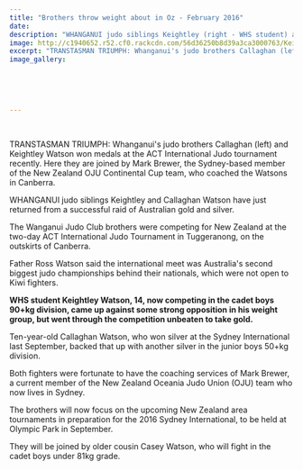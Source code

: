 ```yaml
---
title: "Brothers throw weight about in Oz - February 2016"
date: 
description: "WHANGANUI judo siblings Keightley (right - WHS student) and Callaghan Watson have just returned from a successful raid of Australian gold and silver, Wanganui Chronicle article on 26/2/16..."
image: http://c1940652.r52.cf0.rackcdn.com/56d36250b8d39a3ca3000763/Keightley-Watson-medal-ACT-Int-Judo-T.-26.2.16.jpg
excerpt: "TRANSTASMAN TRIUMPH: Whanganui's judo brothers Callaghan (left) and Keightley Watson won medals at the ACT International Judo tournament recently. Here they are joined by Mark Brewer, the Sydney-based member of the New Zealand OJU Continental Cup team, who coached the Watsons in Canberra."
image_gallery:
    
    
    
    
    
---
```


<p>&nbsp;</p>
<p><span>TRANSTASMAN TRIUMPH: Whanganui's judo brothers Callaghan (left) and Keightley Watson won medals at the ACT International Judo tournament recently. Here they are joined by Mark Brewer, the Sydney-based member of the New Zealand OJU Continental Cup team, who coached the Watsons in Canberra.</span></p>
<p>WHANGANUI judo siblings Keightley and Callaghan Watson have just returned from a successful raid of Australian gold and silver.</p>
<p>The Wanganui Judo Club brothers were competing for New Zealand at the two-day ACT International Judo Tournament in Tuggeranong, on the outskirts of Canberra.</p>
<p>Father Ross Watson said the international meet was Australia's second biggest judo championships behind their nationals, which were not open to Kiwi fighters.</p>
<p><strong>WHS student Keightley Watson, 14, now competing in the cadet boys 90+kg division, came up against some strong opposition in his weight group, but went through the competition unbeaten to take gold.</strong></p>
<p>Ten-year-old Callaghan Watson, who won silver at the Sydney International last September, backed that up with another silver in the junior boys 50+kg division.</p>
<p>Both fighters were fortunate to have the coaching services of Mark Brewer, a current member of the New Zealand Oceania Judo Union (OJU) team who now lives in Sydney.</p>
<p>The brothers will now focus on the upcoming New Zealand area tournaments in preparation for the 2016 Sydney International, to be held at Olympic Park in September.</p>
<p>They will be joined by older cousin Casey Watson, who will fight in the cadet boys under 81kg grade.</p>

